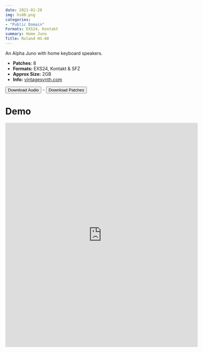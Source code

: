 ```yaml
---
date: 2021-01-20
img: hs80.png
categories: 
- "Public Domain"
Formats: EXS24, Kontakt
summary: Home Juno 
Title: Roland HS-80 
---
```



 
An Alpha Juno with home keyboard speakers. 

-   **Patches**: 8
-   **Formats:** EXS24, Kontakt & SFZ
-   **Approx Size:** 2GB
-   **Info:** [vintagesynth.com](http://www.vintagesynth.com/roland/ajuno2.php)



<div class="buttons"> <a href="https://www.dropbox.com/sh/b18ygn4pbq6zxaq/AAACIq9kNkZS_13nHfHIEZ6ba?dl=0"> <button>Download Audio</button></a> - <a href="https://github.com/publicsamples/Roland-HS-80"> <button>Download Patches</button></a></div>

# Demo

<iframe width="600" height="700" src="https://www.modularsamples.com/Demos/demos/hs80.html" frameborder="0" allow="accelerometer; autoplay; clipboard-write; encrypted-media; gyroscope; picture-in-picture" allowfullscreen></iframe>
